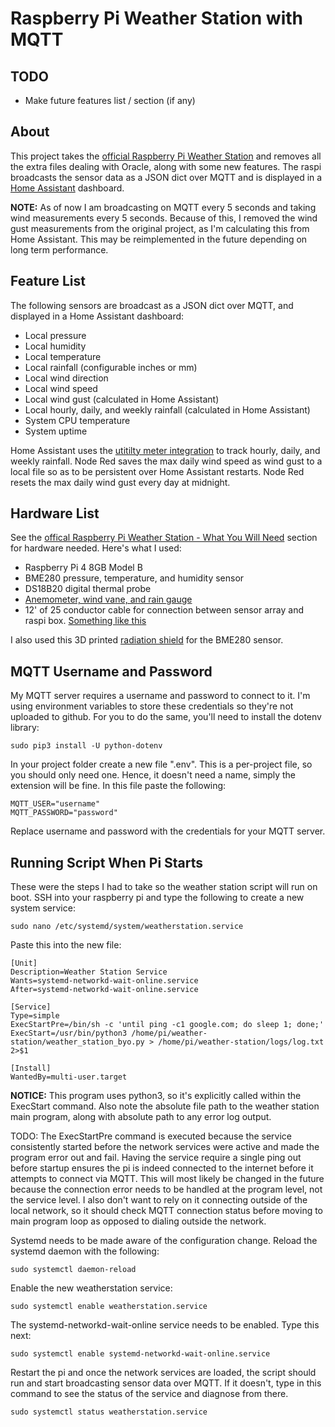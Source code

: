 # Raspberry Pi Weather Station with MQTT

## TODO

- Make future features list / section (if any)

## About

This project takes the [official Raspberry Pi Weather Station](https://projects.raspberrypi.org/en/projects/build-your-own-weather-station) and removes all the extra files dealing with Oracle, along with some new features. The raspi broadcasts the sensor data as a JSON dict over MQTT and is displayed in a [Home Assistant](https://www.home-assistant.io/) dashboard.

**NOTE:** As of now I am broadcasting on MQTT every 5 seconds and taking wind measurements every 5 seconds. Because of this, I removed the wind gust measurements from the original project, as I'm calculating this from Home Assistant. This may be reimplemented in the future depending on long term performance. 

## Feature List

The following sensors are broadcast as a JSON dict over MQTT, and displayed in a Home Assistant dashboard:

- Local pressure
- Local humidity
- Local temperature
- Local rainfall (configurable inches or mm)
- Local wind direction
- Local wind speed
- Local wind gust (calculated in Home Assistant)
- Local hourly, daily, and weekly rainfall (calculated in Home Assistant)
- System CPU temperature
- System uptime

Home Assistant uses the [utitilty meter integration](https://www.home-assistant.io/integrations/utility_meter/) to track hourly, daily, and weekly rainfall. Node Red saves the max daily wind speed as wind gust to a local file so as to be persistent over Home Assistant restarts. Node Red resets the max daily wind gust every day at midnight. 

## Hardware List

See the [offical Raspberry Pi Weather Station - What You Will Need](https://projects.raspberrypi.org/en/projects/build-your-own-weather-station/1) section for hardware needed. Here's what I used:

- Raspberry Pi 4 8GB Model B
- BME280 pressure, temperature, and humidity sensor
- DS18B20 digital thermal probe
- [Anemometer, wind vane, and rain gauge](https://www.argentdata.com/catalog/product_info.php?products_id=145)
- 12' of 25 conductor cable for connection between sensor array and raspi box. [Something like this](https://www.amazon.com/gp/product/B00B88BFKC/ref=ppx_yo_dt_b_asin_title_o07_s00?ie=UTF8&psc=1)

I also used this 3D printed [radiation shield](https://www.thingiverse.com/thing:1067700) for the BME280 sensor.

## MQTT Username and Password

My MQTT server requires a username and password to connect to it. I'm using environment variables to store these credentials so they're not uploaded to github. For you to do the same, you'll need to install the dotenv library:

```
sudo pip3 install -U python-dotenv
```

In your project folder create a new file ".env". This is a per-project file, so you should only need one. Hence, it doesn't need a name, simply the extension will be fine. In this file paste the following:

```
MQTT_USER="username"
MQTT_PASSWORD="password"
```

Replace username and password with the credentials for your MQTT server. 

## Running Script When Pi Starts

These were the steps I had to take so the weather station script will run on boot. SSH into your raspberry pi and type the following to create a new system service:

```
sudo nano /etc/systemd/system/weatherstation.service
```

Paste this into the new file:

```
[Unit]
Description=Weather Station Service
Wants=systemd-networkd-wait-online.service
After=systemd-networkd-wait-online.service

[Service]
Type=simple
ExecStartPre=/bin/sh -c 'until ping -c1 google.com; do sleep 1; done;'
ExecStart=/usr/bin/python3 /home/pi/weather-station/weather_station_byo.py > /home/pi/weather-station/logs/log.txt 2>$1

[Install]
WantedBy=multi-user.target
```

**NOTICE:** This program uses python3, so it's explicitly called within the ExecStart command. Also note the absolute file path to the weather station main program, along with absolute path to any error log output.

TODO: The ExecStartPre command is executed because the service consistently started before the network services were active and made the program error out and fail. Having the service require a single ping out before startup ensures the pi is indeed connected to the internet before it attempts to connect via MQTT. This will most likely be changed in the future because the connection error needs to be handled at the program level, not the service level. I also don't want to rely on it connecting outside of the local network, so it should check MQTT connection status before moving to main program loop as opposed to dialing outside the network.

Systemd needs to be made aware of the configuration change. Reload the systemd daemon with the following:

```
sudo systemctl daemon-reload
```

Enable the new weatherstation service:

```
sudo systemctl enable weatherstation.service
```

The systemd-networkd-wait-online service needs to be enabled. Type this next:

```
sudo systemctl enable systemd-networkd-wait-online.service
```

Restart the pi and once the network services are loaded, the script should run and start broadcasting sensor data over MQTT. If it doesn't, type in this command to see the status of the service and diagnose from there.

```
sudo systemctl status weatherstation.service
```